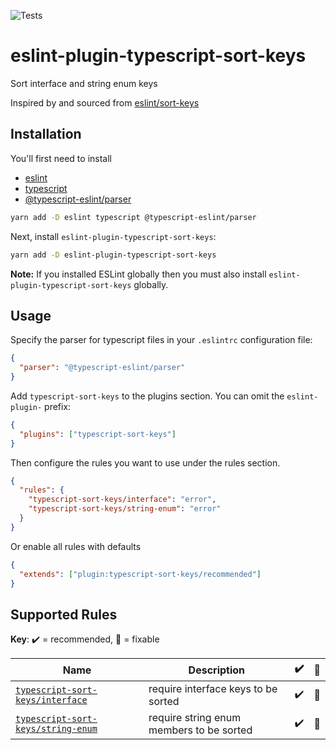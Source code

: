 ![Tests](https://github.com/infctr/eslint-plugin-typescript-sort-keys/workflows/Tests/badge.svg?branch=master)

# eslint-plugin-typescript-sort-keys

Sort interface and string enum keys

Inspired by and sourced from [eslint/sort-keys]([https://github.com/eslint/eslint/blob/master/docs/rules/sort-keys.md](https://github.com/eslint/eslint/blob/main/docs/src/rules/sort-keys.md))

## Installation

You'll first need to install

- [eslint](http://eslint.org)
- [typescript](http://www.typescriptlang.org/)
- [@typescript-eslint/parser](https://github.com/typescript-eslint/typescript-eslint/tree/master/packages/parser)

```sh
yarn add -D eslint typescript @typescript-eslint/parser
```

Next, install `eslint-plugin-typescript-sort-keys`:

```sh
yarn add -D eslint-plugin-typescript-sort-keys
```

**Note:** If you installed ESLint globally then you must also install `eslint-plugin-typescript-sort-keys` globally.

## Usage

Specify the parser for typescript files in your `.eslintrc` configuration file:

```json
{
  "parser": "@typescript-eslint/parser"
}
```

Add `typescript-sort-keys` to the plugins section. You can omit the `eslint-plugin-` prefix:

```json
{
  "plugins": ["typescript-sort-keys"]
}
```

Then configure the rules you want to use under the rules section.

```json
{
  "rules": {
    "typescript-sort-keys/interface": "error",
    "typescript-sort-keys/string-enum": "error"
  }
}
```

Or enable all rules with defaults

```json
{
  "extends": ["plugin:typescript-sort-keys/recommended"]
}
```

## Supported Rules

<!-- begin rule list -->

**Key**: :heavy_check_mark: = recommended, :wrench: = fixable

<!-- prettier-ignore -->
| Name | Description | :heavy_check_mark: | :wrench: |
| ---- | ----------- | ------------------ | -------- |
| [`typescript-sort-keys/interface`](./docs/rules/interface.md) | require interface keys to be sorted | :heavy_check_mark: | :wrench: |
| [`typescript-sort-keys/string-enum`](./docs/rules/string-enum.md) | require string enum members to be sorted | :heavy_check_mark: | :wrench: |

<!-- end rule list -->
